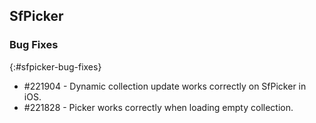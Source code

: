 ## SfPicker

### Bug Fixes
{:#sfpicker-bug-fixes}

* \#221904 - Dynamic collection update works correctly on SfPicker in iOS.
* \#221828 - Picker works correctly when loading empty collection.
